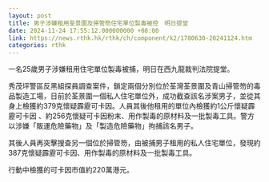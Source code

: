 ```yaml
---
layout: post
title: 男子涉嫌租用荃景圍及掃管笏住宅單位製毒被控　明日提堂
date: 2024-11-24 17:55:12.000000000 +08:00
link: https://news.rthk.hk/rthk/ch/component/k2/1780630-20241124.htm
categories: rthk
---
```


一名25歲男子涉嫌租用住宅單位製毒被捕，明日在西九龍裁判法院提堂。

秀茂坪警區反黑組探員調查案件，鎖定兩個分別位於荃灣荃景圍及青山掃管笏的毒品製造工場，日前於荃景圍一個私人住宅單位外，成功截查該名涉案男子，並從其身上檢獲約379克懷疑霹靂可卡因。人員其後他租用的單位內檢獲約1公斤懷疑霹靂可卡因 、約256克懷疑可卡因粉末、用作製毒的原材料及一批製毒工具。警方以涉嫌「販運危險藥物」及「製造危險藥物」拘捕該名男子。

其後人員再突擊搜查另一個位於掃管笏，由被捕男子租用的私人住宅單位，發現約387克懷疑霹靂可卡因、用作製毒的原材料及一批製毒工具。

行動中檢獲的可卡因市值約220萬港元。
